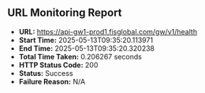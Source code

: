 ## URL Monitoring Report

- **URL:** https://api-gw1-prod1.fisglobal.com/gw/v1/health
- **Start Time:** 2025-05-13T09:35:20.113971
- **End Time:** 2025-05-13T09:35:20.320238
- **Total Time Taken:** 0.206267 seconds
- **HTTP Status Code:** 200
- **Status:** Success
- **Failure Reason:** N/A
